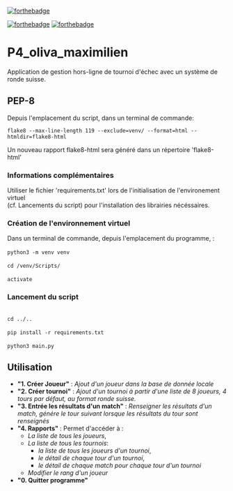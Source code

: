 [![forthebadge](https://forthebadge.com/images/badges/made-with-python.svg)](https://forthebadge.com)

[![forthebadge](https://forthebadge.com/images/badges/uses-html.svg)](https://forthebadge.com)
[![forthebadge](https://forthebadge.com/images/badges/uses-css.svg)](https://forthebadge.com)

# P4_oliva_maximilien

Application de gestion hors-ligne de tournoi d'échec avec un système de ronde suisse.

## PEP-8

Depuis l'emplacement du script, dans un terminal de commande:

`flake8 --max-line-length 119 --exclude=venv/ --format=html --htmldir=flake8-html`

Un nouveau rapport flake8-html sera généré dans un répertoire 'flake8-html'


### Informations complémentaires

Utiliser le fichier 'requirements.txt' lors de l'initialisation de l'environement virtuel\
(cf. Lancements du script) pour l'installation des librairies nécéssaires.

### Création de l'environnement virtuel

Dans un terminal de commande, depuis l'emplacement du programme, :\
\
`python3 -m venv venv`\
\
`cd /venv/Scripts/`\
\
`activate`

### Lancement du script
\
`cd ../..`\
\
`pip install -r requirements.txt`\
\
`python3 main.py`

## Utilisation

 + **"1. Créer Joueur"** : *Ajout d'un joueur dans la base de donnée locale*
 + **"2. Créer tournoi"** : *Ajout d'un tournoi à partir d'une liste de 8 joueurs, 4 tours par défaut, au format ronde 
   suisse.*
 + **"3. Entrée les résultats d'un match"** : *Renseigner les résultats d'un match, génére le tour suivant lorsque 
   les résultats du tour sont renseignés*
 + **"4. Rapports"** : Permet d'accéder à :
   + *La liste de tous les joueurs*,
   + *La liste de tous les tournois*:
     + *la liste de tous les joueurs d'un tournoi*,
     + *le détail de chaque tour d'un tournoi*,
     + *le détail de chaque match pour chaque tour d'un tournoi*
   + *Modifier le rang d'un joueur*
 + **"0. Quitter programme"**